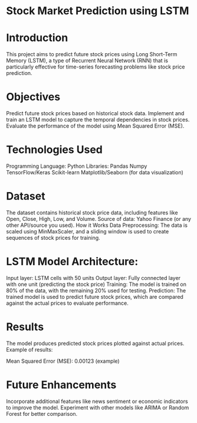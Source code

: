 # Stock Market Prediction using LSTM
# Introduction
This project aims to predict future stock prices using Long Short-Term Memory (LSTM), a type of Recurrent Neural Network (RNN) that is particularly effective for time-series forecasting problems like stock price prediction.
# Objectives
Predict future stock prices based on historical stock data.
Implement and train an LSTM model to capture the temporal dependencies in stock prices.
Evaluate the performance of the model using Mean Squared Error (MSE).
# Technologies Used
Programming Language: Python
Libraries:
Pandas
Numpy
TensorFlow/Keras
Scikit-learn
Matplotlib/Seaborn (for data visualization)
# Dataset
The dataset contains historical stock price data, including features like Open, Close, High, Low, and Volume.
Source of data: Yahoo Finance (or any other API/source you used).
How it Works
Data Preprocessing: The data is scaled using MinMaxScaler, and a sliding window is used to create sequences of stock prices for training.
# LSTM Model Architecture:
Input layer: LSTM cells with 50 units
Output layer: Fully connected layer with one unit (predicting the stock price)
Training: The model is trained on 80% of the data, with the remaining 20% used for testing.
Prediction: The trained model is used to predict future stock prices, which are compared against the actual prices to evaluate performance.
# Results
The model produces predicted stock prices plotted against actual prices. Example of results:


Mean Squared Error (MSE): 0.00123 (example)
# Future Enhancements
Incorporate additional features like news sentiment or economic indicators to improve the model.
Experiment with other models like ARIMA or Random Forest for better comparison.
